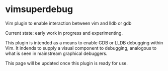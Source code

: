 # vimsuperdebug
Vim plugin to enable interaction between vim and lldb or gdb

Current state: early work in progress and experimenting.

This plugin is intended as a means to enable GDB or LLDB debugging within Vim. It indends to supply a visual component to debugging, analogous to what is seen in mainstream graphical debuggers.

This page will be updated once this plugin is ready for use.
